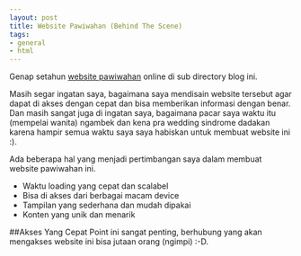 ```yaml
---
layout: post
title: Website Pawiwahan (Behind The Scene)
tags:
- general
- html
---
```


Genap setahun [website pawiwahan](http://ktutnik.github.io/pwh) online di sub directory blog ini.

Masih segar ingatan saya, bagaimana saya mendisain website tersebut agar dapat di akses dengan cepat
dan bisa memberikan informasi dengan benar. Dan masih sangat juga di ingatan saya, bagaimana 
pacar saya waktu itu (mempelai wanita) ngambek dan kena pra wedding sindrome dadakan karena 
hampir semua waktu saya saya habiskan untuk membuat website ini :).

Ada beberapa hal yang menjadi pertimbangan saya dalam membuat website pawiwahan ini.
- Waktu loading yang cepat dan scalabel
- Bisa di akses dari berbagai macam device
- Tampilan yang sederhana dan mudah dipakai
- Konten yang unik dan menarik

##Akses Yang Cepat
Point ini sangat penting, berhubung yang akan mengakses website ini bisa jutaan orang (ngimpi) :-D. 
